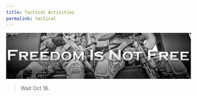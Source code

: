 ```yaml
---
title: Tactical Activities
permalink: tactical
---
```


<img src="/images/tactical.png">

> Wait Oct 18.
